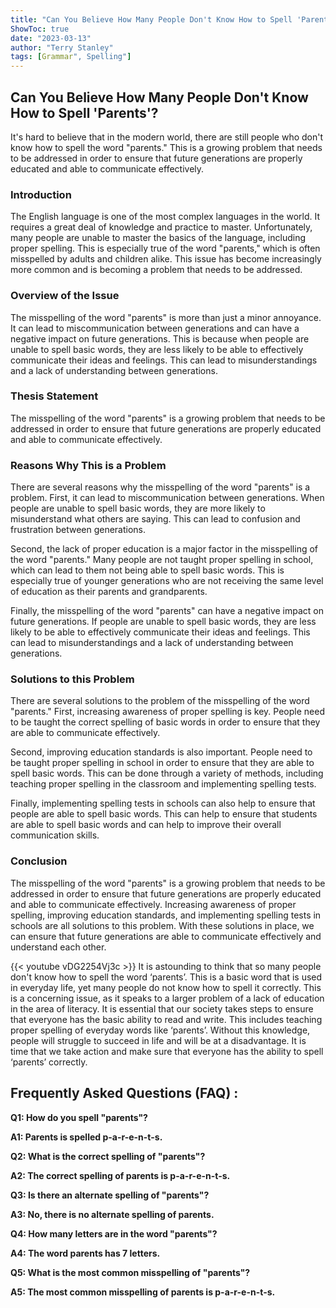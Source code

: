 ```yaml
---
title: "Can You Believe How Many People Don't Know How to Spell 'Parents'?!"
ShowToc: true 
date: "2023-03-13"
author: "Terry Stanley" 
tags: [Grammar", Spelling"]
---
```

## Can You Believe How Many People Don't Know How to Spell 'Parents'?

It's hard to believe that in the modern world, there are still people who don't know how to spell the word "parents." This is a growing problem that needs to be addressed in order to ensure that future generations are properly educated and able to communicate effectively.

### Introduction

The English language is one of the most complex languages in the world. It requires a great deal of knowledge and practice to master. Unfortunately, many people are unable to master the basics of the language, including proper spelling. This is especially true of the word "parents," which is often misspelled by adults and children alike. This issue has become increasingly more common and is becoming a problem that needs to be addressed.

### Overview of the Issue

The misspelling of the word "parents" is more than just a minor annoyance. It can lead to miscommunication between generations and can have a negative impact on future generations. This is because when people are unable to spell basic words, they are less likely to be able to effectively communicate their ideas and feelings. This can lead to misunderstandings and a lack of understanding between generations.

### Thesis Statement

The misspelling of the word "parents" is a growing problem that needs to be addressed in order to ensure that future generations are properly educated and able to communicate effectively.

### Reasons Why This is a Problem

There are several reasons why the misspelling of the word "parents" is a problem. First, it can lead to miscommunication between generations. When people are unable to spell basic words, they are more likely to misunderstand what others are saying. This can lead to confusion and frustration between generations.

Second, the lack of proper education is a major factor in the misspelling of the word "parents." Many people are not taught proper spelling in school, which can lead to them not being able to spell basic words. This is especially true of younger generations who are not receiving the same level of education as their parents and grandparents.

Finally, the misspelling of the word "parents" can have a negative impact on future generations. If people are unable to spell basic words, they are less likely to be able to effectively communicate their ideas and feelings. This can lead to misunderstandings and a lack of understanding between generations.

### Solutions to this Problem

There are several solutions to the problem of the misspelling of the word "parents." First, increasing awareness of proper spelling is key. People need to be taught the correct spelling of basic words in order to ensure that they are able to communicate effectively.

Second, improving education standards is also important. People need to be taught proper spelling in school in order to ensure that they are able to spell basic words. This can be done through a variety of methods, including teaching proper spelling in the classroom and implementing spelling tests.

Finally, implementing spelling tests in schools can also help to ensure that people are able to spell basic words. This can help to ensure that students are able to spell basic words and can help to improve their overall communication skills.

### Conclusion

The misspelling of the word "parents" is a growing problem that needs to be addressed in order to ensure that future generations are properly educated and able to communicate effectively. Increasing awareness of proper spelling, improving education standards, and implementing spelling tests in schools are all solutions to this problem. With these solutions in place, we can ensure that future generations are able to communicate effectively and understand each other.

{{< youtube vDG2254Vj3c >}} 
It is astounding to think that so many people don't know how to spell the word ‘parents’. This is a basic word that is used in everyday life, yet many people do not know how to spell it correctly. This is a concerning issue, as it speaks to a larger problem of a lack of education in the area of literacy. It is essential that our society takes steps to ensure that everyone has the basic ability to read and write. This includes teaching proper spelling of everyday words like ‘parents’. Without this knowledge, people will struggle to succeed in life and will be at a disadvantage. It is time that we take action and make sure that everyone has the ability to spell ‘parents’ correctly.

## Frequently Asked Questions (FAQ) :
**Q1: How do you spell "parents"?**

**A1: Parents is spelled p-a-r-e-n-t-s.**

**Q2: What is the correct spelling of "parents"?**

**A2: The correct spelling of parents is p-a-r-e-n-t-s.**

**Q3: Is there an alternate spelling of "parents"?**

**A3: No, there is no alternate spelling of parents.**

**Q4: How many letters are in the word "parents"?**

**A4: The word parents has 7 letters.**

**Q5: What is the most common misspelling of "parents"?**

**A5: The most common misspelling of parents is p-a-r-e-n-t-s.**





